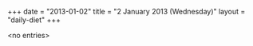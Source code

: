 +++
date = "2013-01-02"
title = "2 January 2013 (Wednesday)"
layout = "daily-diet"
+++

\<no entries\>